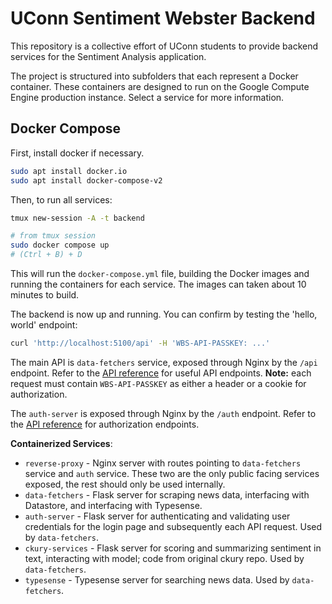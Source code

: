 # UConn Sentiment Webster Backend

This repository is a collective effort of UConn students to provide backend services for the Sentiment Analysis application. 

The project is structured into subfolders that each represent a Docker container. These containers are designed to run on the Google Compute Engine production instance. Select a service for more information.

## Docker Compose

First, install docker if necessary.

```bash
sudo apt install docker.io
sudo apt install docker-compose-v2
```

Then, to run all services:
```bash
tmux new-session -A -t backend

# from tmux session
sudo docker compose up
# (Ctrl + B) + D
```

This will run the `docker-compose.yml` file, building the Docker images and running the containers for each service. The images can taken about 10 minutes to build.

The backend is now up and running. You can confirm by testing the 'hello, world' endpoint:
```bash
curl 'http://localhost:5100/api' -H 'WBS-API-PASSKEY: ...'
```

The main API is `data-fetchers` service, exposed through Nginx by the `/api` endpoint. Refer to the [API reference](/backend/data-fetchers#api-reference) for useful API endpoints. **Note:** each request must contain `WBS-API-PASSKEY` as either a header or a cookie for authorization.

The `auth-server` is exposed through Nginx by the `/auth` endpoint. Refer to the [API reference](/backend/auth-server#api-reference) for authorization endpoints.
  

**Containerized Services**:
- `reverse-proxy` - Nginx server with routes pointing to `data-fetchers` service and `auth` service. These two are the only public facing services exposed, the rest should only be used internally.
- `data-fetchers` - Flask server for scraping news data, interfacing with Datastore, and interfacing with Typesense.
- `auth-server` - Flask server for authenticating and validating user credentials for the login page and subsequently each API request. Used by `data-fetchers`.
- `ckury-services` - Flask server for scoring and summarizing sentiment in text, interacting with model; code from original ckury repo. Used by `data-fetchers`.
- `typesense` - Typesense server for searching news data. Used by `data-fetchers`.


